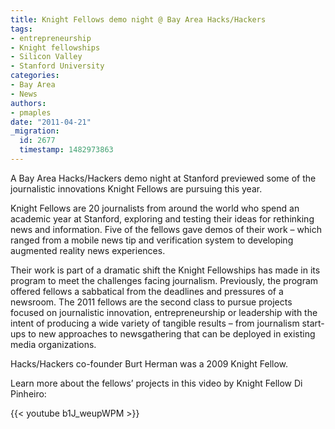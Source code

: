 ```yaml
---
title: Knight Fellows demo night @ Bay Area Hacks/Hackers
tags:
- entrepreneurship
- Knight fellowships
- Silicon Valley
- Stanford University
categories:
- Bay Area
- News
authors:
- pmaples
date: "2011-04-21"
_migration:
  id: 2677
  timestamp: 1482973863
---
```


A Bay Area Hacks/Hackers demo night at Stanford previewed some of the journalistic innovations Knight Fellows are pursuing this year.

Knight Fellows are 20 journalists from around the world who spend an academic year at Stanford, exploring and testing their ideas for rethinking news and information. Five of the fellows gave demos of their work – which ranged from a mobile news tip and verification system to developing augmented reality news experiences.

Their work is part of a dramatic shift the Knight Fellowships has made in its program to meet the challenges facing journalism. Previously, the program offered fellows a sabbatical from the deadlines and pressures of a newsroom. The 2011 fellows are the second class to pursue projects focused on journalistic innovation, entrepreneurship or leadership with the intent of producing a wide variety of tangible results – from journalism start-ups to new approaches to newsgathering that can be deployed in existing media organizations.

Hacks/Hackers co-founder Burt Herman was a 2009 Knight Fellow.

Learn more about the fellows&#8217; projects in this video by Knight Fellow Di Pinheiro:

{{< youtube b1J_weupWPM >}}